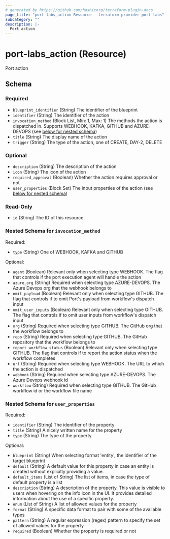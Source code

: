 ```yaml
---
# generated by https://github.com/hashicorp/terraform-plugin-docs
page_title: "port-labs_action Resource - terraform-provider-port-labs"
subcategory: ""
description: |-
  Port action
---
```


# port-labs_action (Resource)

Port action



<!-- schema generated by tfplugindocs -->
## Schema

### Required

- `blueprint_identifier` (String) The identifier of the blueprint
- `identifier` (String) The identifier of the action
- `invocation_method` (Block List, Min: 1, Max: 1) The methods the action is dispatched in. Supports WEBHOOK, KAFKA, GITHUB and AZURE-DEVOPS (see [below for nested schema](#nestedblock--invocation_method))
- `title` (String) The display name of the action
- `trigger` (String) The type of the action, one of CREATE, DAY-2, DELETE

### Optional

- `description` (String) The description of the action
- `icon` (String) The icon of the action
- `required_approval` (Boolean) Whether the action requires approval or not
- `user_properties` (Block Set) The input properties of the action (see [below for nested schema](#nestedblock--user_properties))

### Read-Only

- `id` (String) The ID of this resource.

<a id="nestedblock--invocation_method"></a>
### Nested Schema for `invocation_method`

Required:

- `type` (String) One of WEBHOOK, KAFKA and GITHUB

Optional:

- `agent` (Boolean) Relevant only when selecting type WEBHOOK. The flag that controls if the port execution agent will handle the action
- `azure_org` (String) Required when selecting type AZURE-DEVOPS. The Azure Devops org that the webhook belongs to
- `omit_payload` (Boolean) Relevant only when selecting type GITHUB. The flag that controls if to omit Port's payload from workflow's dispatch input
- `omit_user_inputs` (Boolean) Relevant only when selecting type GITHUB. The flag that controls if to omit user inputs from workflow's dispatch input
- `org` (String) Required when selecting type GITHUB. The GitHub org that the workflow belongs to
- `repo` (String) Required when selecting type GITHUB. The GitHub repository that the workflow belongs to
- `report_workflow_status` (Boolean) Relevant only when selecting type GITHUB. The flag that controls if to report the action status when the workflow completes
- `url` (String) Required when selecting type WEBHOOK. The URL to which the action is dispatched
- `webhook` (String) Required when selecting type AZURE-DEVOPS. The Azure Devops webhook id
- `workflow` (String) Required when selecting type GITHUB. The GitHub workflow id or the workflow file name


<a id="nestedblock--user_properties"></a>
### Nested Schema for `user_properties`

Required:

- `identifier` (String) The identifier of the property
- `title` (String) A nicely written name for the property
- `type` (String) The type of the property

Optional:

- `blueprint` (String) When selecting format 'entity', the identifier of the target blueprint
- `default` (String) A default value for this property in case an entity is created without explicitly providing a value.
- `default_items` (List of String) The list of items, in case the type of default property is a list
- `description` (String) A description of the property. This value is visible to users when hovering on the info icon in the UI. It provides detailed information about the use of a specific property.
- `enum` (List of String) A list of allowed values for the property
- `format` (String) A specific data format to pair with some of the available types
- `pattern` (String) A regular expression (regex) pattern to specify the set of allowed values for the property
- `required` (Boolean) Whether the property is required or not



